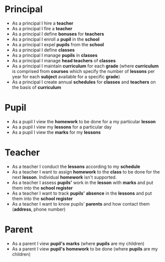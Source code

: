 # Principal
* As a principal I hire a **teacher**  
* As a principal I fire a **teacher**  
* As a principal I define **bonuses** for **teachers**  
* As a principal I enroll a **pupil** in the **school**  
* As a principal I expel **pupils** from the **school** 
* As a principal I define **classes**  
* As a principal I manage **pupils** in **classes**  
* As a principal I manage **head teachers** of **classes**  
* As a principal I maintain **curriculum** for each **grade** (where **curriculum** is comprised from **courses** which specify the number of **lessons** per year for each **subject** available for a specific **grade**)
* As a principal I create annual **schedules** for **classes** and **teachers** on the basis of **curriculum** 
# Pupil
* As a pupil I view the **homework** to be done for a my particular **lesson**  
* As a pupil I view my **lessons** for a particular day  
* As a pupil I view the **marks** for my **lessons**
# Teacher
* As a teacher I conduct the **lessons** according to my **schedule** 
* As a teacher I want to assign **homework** to the **class** to be done for the next **lesson**. Individual **homework** isn't supported.
* As a teacher I assess **pupils'** work in the **lesson** with **marks** and put them into the **school register**
* As a teacher I want to track **pupils'** **absence** in the **lessons** and put them into the **school register**
* As a teacher I want to know pupils' **parents** and how contact them (**address**, phone number) 
# Parent
* As a parent I view **pupil's** **marks** (where **pupils** are my children)
* As a parent I view **pupil's** **homework** to be done (where **pupils** are my children)

